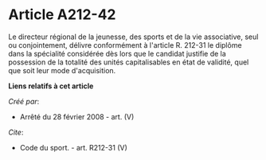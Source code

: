 # Article A212-42

Le directeur régional de la jeunesse, des sports et de la vie associative, seul ou conjointement, délivre conformément à
l'article R. 212-31 le diplôme dans la spécialité considérée dès lors que le candidat justifie de la possession de la
totalité des unités capitalisables en état de validité, quel que soit leur mode d'acquisition.

**Liens relatifs à cet article**

_Créé par_:

  - Arrêté du 28 février 2008 - art. (V)

_Cite_:

  - Code du sport. - art. R212-31 (V)
